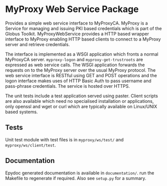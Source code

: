 MyProxy Web Service Package
===========================
Provides a simple web service interface to MyProxyCA.  MyProxy is a Service for
managing and issuing PKI based credentials which is part of the Globus Toolkit.
MyProxyWebService provides a HTTP based wrapper interface to MyProxy enabling
HTTP based clients to connect to a MyProxy server and retrieve credentials.

The interface is implemented as a WSGI application which fronts a normal
MyProxyCA server.  ``myproxy-logon`` and ``myproxy-get-trustroots`` are
expressed as web service calls.  The WSGI application forwards the requests on
to the MyProxy server over the usual MyProxy protocol.  The web service
interface is RESTful using GET and POST operations and the logon interface makes
uses of HTTP Basic Auth to pass username and pass-phrase credentials.  The
service is hosted over HTTPS.

The unit tests include a test application served using paster.  Client scripts
are also available which need no specialised installation or applications, only
openssl and wget or curl which are typically available on Linux/UNIX based
systems.

Tests
-----
Unit test module with test files is in ``myproxy/ws/test/`` and 
``myproxy/ws/client/test``.  

Documentation
-------------
Epydoc generated documentation is available in ``documentation/``.  run the 
Makefile to regenerate if required.  Also see ``setup.py`` for a summary.
